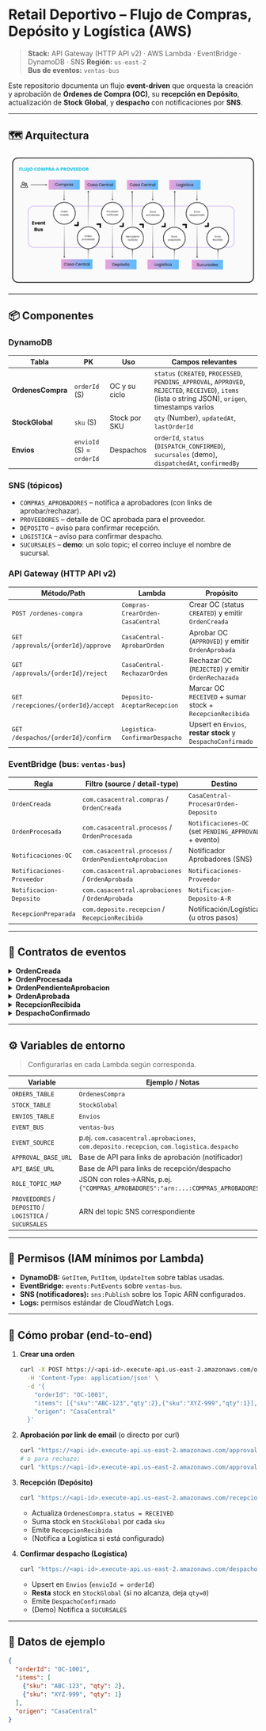 # Retail Deportivo – Flujo de Compras, Depósito y Logística (AWS)

> **Stack:** API Gateway (HTTP API v2) · AWS Lambda · EventBridge · DynamoDB · SNS
> **Región:** `us-east-2`  
> **Bus de eventos:** `ventas-bus`

Este repositorio documenta un flujo **event-driven** que orquesta la creación y aprobación de **Órdenes de Compra (OC)**, su **recepción en Depósito**, actualización de **Stock Global**, y **despacho** con notificaciones por **SNS**.

---

## 🗺️ Arquitectura
![Arquitectura del flujo (alto nivel)](Arquitectura.png)

---

## 📦 Componentes

### DynamoDB

| Tabla | PK | Uso | Campos relevantes |
|---|---|---|---|
| **OrdenesCompra** | `orderId` (S) | OC y su ciclo | `status` (`CREATED`, `PROCESSED`, `PENDING_APPROVAL`, `APPROVED`, `REJECTED`, `RECEIVED`), `items` (lista o string JSON), `origen`, timestamps varios |
| **StockGlobal** | `sku` (S) | Stock por SKU | `qty` (Number), `updatedAt`, `lastOrderId` |
| **Envios** | `envioId` (S) = `orderId` | Despachos | `orderId`, `status` (`DISPATCH_CONFIRMED`), `sucursales` (demo), `dispatchedAt`, `confirmedBy` |

### SNS (tópicos)

- `COMPRAS_APROBADORES` – notifica a aprobadores (con links de aprobar/rechazar).
- `PROVEEDORES` – detalle de OC aprobada para el proveedor.
- `DEPOSITO` – aviso para confirmar recepción.
- `LOGISTICA` – aviso para confirmar despacho.
- `SUCURSALES` – **demo**: un solo topic; el correo incluye el nombre de sucursal.

### API Gateway (HTTP API v2)

| Método/Path | Lambda | Propósito |
|---|---|---|
| `POST /ordenes-compra` | `Compras-CrearOrden-CasaCentral` | Crear OC (status `CREATED`) y emitir `OrdenCreada` |
| `GET /approvals/{orderId}/approve` | `CasaCentral-AprobarOrden` | Aprobar OC (`APPROVED`) y emitir `OrdenAprobada` |
| `GET /approvals/{orderId}/reject` | `CasaCentral-RechazarOrden` | Rechazar OC (`REJECTED`) y emitir `OrdenRechazada` |
| `GET /recepciones/{orderId}/accept` | `Deposito-AceptarRecepcion` | Marcar OC `RECEIVED` + sumar stock + `RecepcionRecibida` |
| `GET /despachos/{orderId}/confirm` | `Logistica-ConfirmarDespacho` | Upsert en `Envios`, **restar stock** y `DespachoConfirmado` |

### EventBridge (bus: `ventas-bus`)

| Regla | Filtro (source / detail-type) | Destino |
|---|---|---|
| `OrdenCreada` | `com.casacentral.compras` / `OrdenCreada` | `CasaCentral-ProcesarOrden-Deposito` |
| `OrdenProcesada` | `com.casacentral.procesos` / `OrdenProcesada` | `Notificaciones-OC` (set `PENDING_APPROVAL` + evento) |
| `Notificaciones-OC` | `com.casacentral.procesos` / `OrdenPendienteAprobacion` | Notificador Aprobadores (SNS) |
| `Notificaciones-Proveedor` | `com.casacentral.aprobaciones` / `OrdenAprobada` | `Notificaciones-Proveedor` |
| `Notificacion-Deposito` | `com.casacentral.aprobaciones` / `OrdenAprobada` | `Notificacion-Deposito-A-R` |
| `RecepcionPreparada` | `com.deposito.recepcion` / `RecepcionRecibida` | Notificación/Logística (u otros pasos) |

---

## 🔁 Contratos de eventos

<details>
<summary><strong>OrdenCreada</strong></summary>

```json
{
  "Source": "com.casacentral.compras",
  "DetailType": "OrdenCreada",
  "Detail": {
    "orderId": "OC-1001",
    "items": [{"sku": "ABC-123", "qty": 2}],
    "origen": "CasaCentral"
  }
}
```
</details>

<details>
<summary><strong>OrdenProcesada</strong></summary>

```json
{
  "Source": "com.casacentral.procesos",
  "DetailType": "OrdenProcesada",
  "Detail": {"orderId":"OC-1001","status":"PROCESSED"}
}
```
</details>

<details>
<summary><strong>OrdenPendienteAprobacion</strong></summary>

```json
{
  "Source": "com.casacentral.procesos",
  "DetailType": "OrdenPendienteAprobacion",
  "Detail": {
    "orderId": "OC-1001",
    "ROL": "CasaCentral",
    "audienceRoles": ["COMPRAS_APROBADORES"]
  }
}
```
</details>

<details>
<summary><strong>OrdenAprobada</strong></summary>

```json
{
  "Source": "com.casacentral.aprobaciones",
  "DetailType": "OrdenAprobada",
  "Detail": {"orderId":"OC-1001","approvedAt":"<ISO8601>"}
}
```
</details>

<details>
<summary><strong>RecepcionRecibida</strong></summary>

```json
{
  "Source": "com.deposito.recepcion",
  "DetailType": "RecepcionRecibida",
  "Detail": {"orderId":"OC-1001","receivedAt":"<ISO8601>","status":"RECEIVED"}
}
```
</details>

<details>
<summary><strong>DespachoConfirmado</strong></summary>

```json
{
  "Source": "com.logistica.despacho",
  "DetailType": "DespachoConfirmado",
  "Detail": {"orderId":"OC-1001","envioId":"OC-1001","dispatchedAt":"<ISO8601>","status":"DISPATCH_CONFIRMED"}
}
```
</details>

---

## ⚙️ Variables de entorno

> Configurarlas en cada Lambda según corresponda.

| Variable | Ejemplo / Notas |
|---|---|
| `ORDERS_TABLE` | `OrdenesCompra` |
| `STOCK_TABLE` | `StockGlobal` |
| `ENVIOS_TABLE` | `Envios` |
| `EVENT_BUS` | `ventas-bus` |
| `EVENT_SOURCE` | p.ej. `com.casacentral.aprobaciones`, `com.deposito.recepcion`, `com.logistica.despacho` |
| `APPROVAL_BASE_URL` | Base de API para links de aprobación (notificador) |
| `API_BASE_URL` | Base de API para links de recepción/despacho |
| `ROLE_TOPIC_MAP` | JSON con roles→ARNs, p.ej. `{"COMPRAS_APROBADORES":"arn:...:COMPRAS_APROBADORES"}` |
| `PROVEEDORES` / `DEPOSITO` / `LOGISTICA` / `SUCURSALES` | ARN del topic SNS correspondiente |

---

## 🔐 Permisos (IAM mínimos por Lambda)

- **DynamoDB:** `GetItem`, `PutItem`, `UpdateItem` sobre tablas usadas.
- **EventBridge:** `events:PutEvents` sobre `ventas-bus`.
- **SNS (notificadores):** `sns:Publish` sobre los Topic ARN configurados.
- **Logs:** permisos estándar de CloudWatch Logs.

---

## 🚀 Cómo probar (end-to-end)

1. **Crear una orden**
   ```bash
   curl -X POST https://<api-id>.execute-api.us-east-2.amazonaws.com/ordenes-compra \
     -H 'Content-Type: application/json' \
     -d '{
       "orderId": "OC-1001",
       "items": [{"sku":"ABC-123","qty":2},{"sku":"XYZ-999","qty":1}],
       "origen": "CasaCentral"
     }'
   ```

2. **Aprobación por link de email** (o directo por curl)
   ```bash
   curl "https://<api-id>.execute-api.us-east-2.amazonaws.com/approvals/OC-1001/approve"
   # o para rechazo:
   curl "https://<api-id>.execute-api.us-east-2.amazonaws.com/approvals/OC-1001/reject?reason=Sin%20presupuesto"
   ```

3. **Recepción (Depósito)**
   ```bash
   curl "https://<api-id>.execute-api.us-east-2.amazonaws.com/recepciones/OC-1001/accept"
   ```
   - Actualiza `OrdenesCompra.status = RECEIVED`
   - Suma stock en `StockGlobal` por cada `sku`
   - Emite `RecepcionRecibida`
   - (Notifica a Logística si está configurado)

4. **Confirmar despacho (Logística)**
   ```bash
   curl "https://<api-id>.execute-api.us-east-2.amazonaws.com/despachos/OC-1001/confirm"
   ```
   - Upsert en `Envios` (`envioId = orderId`)
   - **Resta** stock en `StockGlobal` (si no alcanza, deja `qty=0`)
   - Emite `DespachoConfirmado`
   - (Demo) Notifica a `SUCURSALES`

---

## 🧪 Datos de ejemplo

```json
{
  "orderId": "OC-1001",
  "items": [
    {"sku": "ABC-123", "qty": 2},
    {"sku": "XYZ-999", "qty": 1}
  ],
  "origen": "CasaCentral"
}
```
